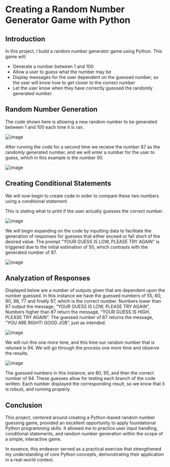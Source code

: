 # Creating a Random Number Generator Game with Python

## Introduction

In this project, I build a random number generator game using Python. This game will:
* Generate a number between 1 and 100
* Allow a user to guess what the number may be
* Display messages for the user dependent on the guessed number, so the user will know how to get closer to the correct number
* Let the user know when they have correctly guessed the randomly generated number.


## Random Number Generation

The code shown here is allowing a new random number to be generated between 1 and 100 each time it is ran.

![image](https://github.com/Scottiesene/Matching-Game/assets/151565915/0a0f0879-50d2-4fcf-88d9-ae057edad982)

After running the code for a second time we recieve the number 87 as the randomly generated number, and we will enter a number for the user to guess, which in this example is the number 50.

![image](https://github.com/Scottiesene/Matching-Game/assets/151565915/9fce1cfe-9150-4429-9aa3-e21363251ab8)

## Creating Conditional Statements
We will now begin to create code in order to compare these two numbers using a conditional statement. 

This is stating what to print if the user actually guesses the correct number.

![image](https://github.com/Scottiesene/Matching-Game/assets/151565915/2eb2e89e-031b-4f18-aae4-2103f5bffcc0)

We will begin expanding on the code by inputting data to facilitate the generation of responses for guesses that either exceed or fall short of the desired value.
The prompt "YOUR GUESS IS LOW, PLEASE TRY AGAIN" is triggered due to the initial estimation of 50, which contrasts with the generated number of 87.


![image](https://github.com/Scottiesene/Matching-Game/assets/151565915/1dd9960a-c0ed-4cbe-b098-dcde3fa2b401)

## Analyzation of Responses

Displayed below are a number of outputs given that are dependent upon the number guessed. In this instance we have the guessed numbers of 55, 60, 90, 88, 77 and finally 87, which is the correct number.
Numbers lower than 87 output the message, “YOUR GUESS IS LOW, PLEASE TRY AGAIN”, Numbers higher than 87 return the message, “YOUR GUESS IS HIGH, PLEASE TRY AGAIN”. 
The guessed number of 87 returns the message, “YOU ARE RIGHT! GOOD JOB”, just as intended.

![image](https://github.com/Scottiesene/Matching-Game/assets/151565915/d46ca1ea-9017-413d-b24b-56664f3f9403)

We will run this one more time, and this time our random number that is retuned is 94. We will go through the process one more time and observe the results.

![image](https://github.com/Scottiesene/Matching-Game/assets/151565915/fd9b65c0-690d-421c-bbd0-7ee9a5b96245)

The guessed numbers in this instance, are 80, 95, and then the correct number of 94. These guesses allow for testing each branch of the code written. Each number displayed the corresponding result, so we know that it is robust, and running properly.

## Conclusion

This project, centered around creating a Python-based random number guessing game, provided an excellent opportunity to apply foundational Python programming skills. It allowed me to practice user input handling, conditional statements, and random number generation within the scope of a simple, interactive game.

In essence, this endeavor served as a practical exercise that strengthened my understanding of core Python concepts, demonstrating their application in a real-world context.

